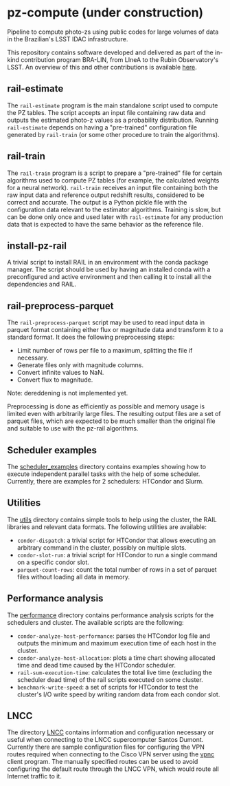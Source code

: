# pz-compute (under construction)

Pipeline to compute photo-zs using public codes for large volumes of data in the Brazilian's LSST IDAC infrastructure. 

This repository contains software developed and delivered as part of the in-kind contribution program BRA-LIN, from LIneA to the Rubin Observatory's LSST. An overview of this and other contributions is available [here](https://linea-it.github.io/pz-lsst-inkind-doc/).  

## rail-estimate
The `rail-estimate` program is the main standalone script used to
compute the PZ tables. The script accepts an input file containing raw
data and outputs the estimated photo-z values as a probability
distribution. Running `rail-estimate` depends on having a "pre-trained"
configuration file generated by `rail-train` (or some other procedure to
train the algorithms).

## rail-train
The `rail-train` program is a script to prepare a "pre-trained" file for
certain algorithms used to compute PZ tables (for example, the
calculated weights for a neural network). `rail-train` receives an input
file containing both the raw input data and reference output redshift
results, considered to be correct and accurate. The output is a Python
pickle file with the configuration data relevant to the estimator
algorithms. Training is slow, but can be done only once and used later
with `rail-estimate` for any production data that is expected to have
the same behavior as the reference file.

## install-pz-rail
A trivial script to install RAIL in an environment with the conda package
manager. The script should be used by having an installed conda with a
preconfigured and active environment and then calling it to install all
the dependencies and RAIL.

## rail-preprocess-parquet
The `rail-preprocess-parquet` script may be used to read input data
in parquet format containing either flux or magnitude data and transform
it to a standard format. It does the following preprocessing steps:

- Limit number of rows per file to a maximum, splitting the file if necessary.
- Generate files only with magnitude columns.
- Convert infinite values to NaN.
- Convert flux to magnitude.

Note: dereddening is not implemented yet.

Preprocessing is done as efficiently as possible and memory usage is limited
even with arbitrarily large files. The resulting output files are a set
of parquet files, which are expected to be much smaller than the
original file and suitable to use with the pz-rail algorithms.

## Scheduler examples
The  [scheduler_examples](/scheduler_examples) directory contains examples
showing how to execute independent parallel tasks with the help of some
scheduler.  Currently, there are examples for 2 schedulers: HTCondor and Slurm.

## Utilities
The [utils](/utils) directory contains simple tools to help using the
cluster, the RAIL libraries and relevant data formats. The following
utilities are available:

- `condor-dispatch`: a trivial script for HTCondor that allows executing
  an arbitrary command in the cluster, possibly on multiple slots.
- `condor-slot-run`: a trivial script for HTCondor to run a single
  command on a specific condor slot.
- `parquet-count-rows`: count the total number of rows in a set of
  parquet files without loading all data in memory.


## Performance analysis
The [performance](/performance) directory contains performance analysis
scripts for the schedulers and cluster. The available scripts are the
following:

- `condor-analyze-host-performance`: parses the HTCondor log file and
  outputs the minimum and maximum execution time of each host in the
  cluster.
- `condor-analyze-host-allocation`: plots a time chart showing allocated
  time and dead time caused by the HTCondor scheduler.
- `rail-sum-execution-time`: calculates the total live time (excluding
  the scheduler dead time) of the rail scripts executed on some cluster.
- `benchmark-write-speed`: a set of scripts for HTCondor to test the
  cluster's I/O write speed by writing random data from each condor
  slot.

## LNCC
The directory [LNCC](/LNCC) contains information and configuration
necessary or useful when connecting to the LNCC supercomputer Santos
Dumont. Currently there are sample configuration files for configuring
the VPN routes required when connecting to the Cisco VPN server using
the [vpnc](https://github.com/streambinder/vpnc) client program. The
manually specified routes can be used to avoid configuring the default
route through the LNCC VPN, which would route all Internet traffic to
it.

